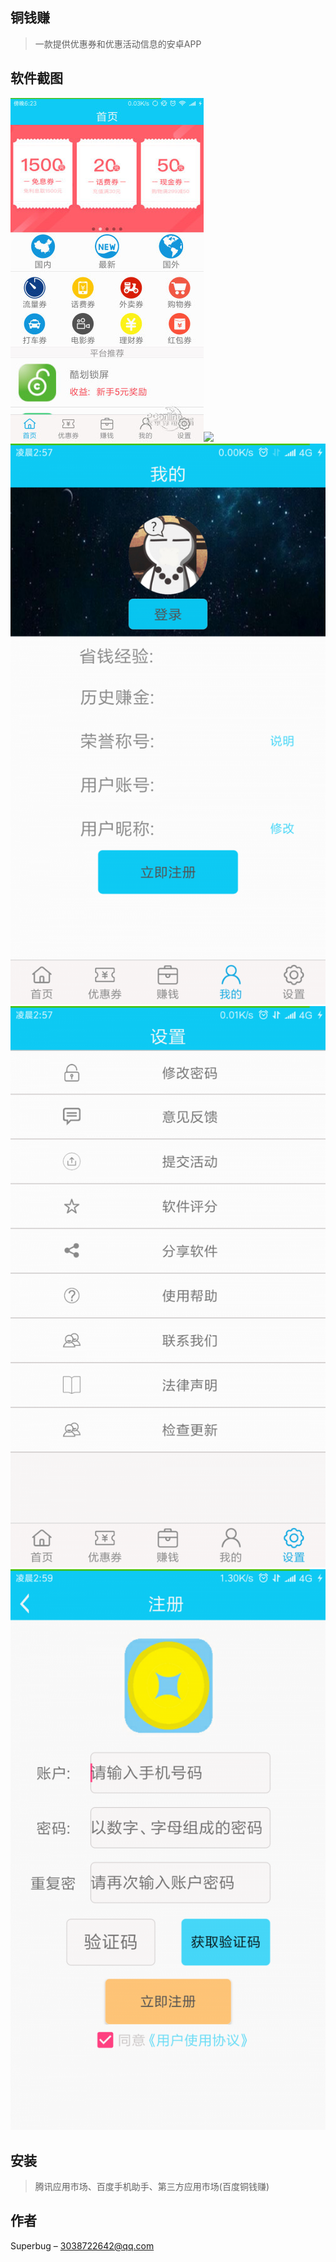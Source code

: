 ## 铜钱赚
> 一款提供优惠券和优惠活动信息的安卓APP
## 软件截图
![](./img/s1.jpg)![](./img/s2.jpg)
![](./img/s3.png)
![](./img/s4.png)
![](./img/s5.png)


## 安装
> 腾讯应用市场、百度手机助手、第三方应用市场(百度铜钱赚)

## 作者

Superbug – 3038722642@qq.com
